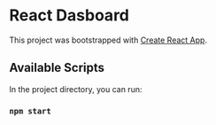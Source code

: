 # React Dasboard 

This project was bootstrapped with [Create React App](ProjectImage.png).

## Available Scripts

In the project directory, you can run:

### `npm start`
